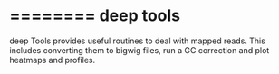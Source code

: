 ========
deep tools
========

deep Tools provides useful routines to deal with mapped reads.
This includes converting them to bigwig files, run a 
GC correction and plot heatmaps and profiles.
